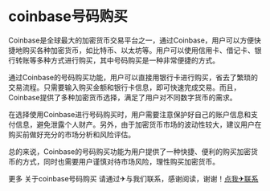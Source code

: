 # coinbase号码购买

Coinbase是全球最大的加密货币交易平台之一，通过Coinbase，用户可以方便快捷地购买各种加密货币，如比特币、以太坊等。用户可以使用信用卡、借记卡、银行转账等多种方式进行购买，其中号码购买是一种非常便捷的方式。

通过Coinbase的号码购买功能，用户可以直接用银行卡进行购买，省去了繁琐的交易流程。只需要输入购买金额和银行卡信息，即可快速完成交易。而且，Coinbase提供了多种加密货币选择，满足了用户对不同数字货币的需求。

在选择使用Coinbase进行号码购买时，用户需要注意保护好自己的账户信息和支付信息，避免泄露个人财产。另外，由于加密货币市场的波动性较大，建议用户在购买前做好充分的市场分析和风险评估。

总的来说，Coinbase的号码购买功能为用户提供了一种快捷、便利的购买加密货币的方式，同时也需要用户谨慎对待市场风险，理性购买加密货币。

更多 关于coinbase号码购买 请通过✈与我们联系，感谢阅读，谢谢！[点我✈联系](https://acc.k02.cc)
